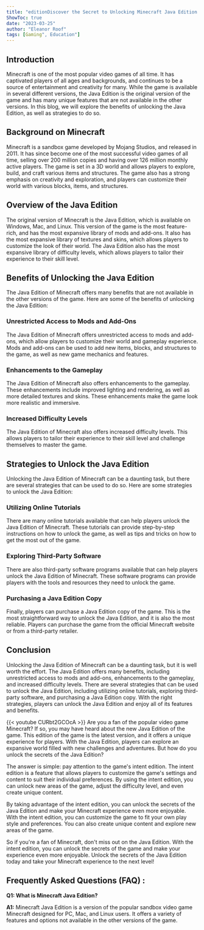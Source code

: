 ```yaml
---
title: "editionDiscover the Secret to Unlocking Minecraft Java Edition - You Won't Believe What Happens Next!"
ShowToc: true 
date: "2023-03-25"
author: "Eleanor Roof" 
tags: [Gaming", Education"]
---
```

## Introduction
Minecraft is one of the most popular video games of all time. It has captivated players of all ages and backgrounds, and continues to be a source of entertainment and creativity for many. While the game is available in several different versions, the Java Edition is the original version of the game and has many unique features that are not available in the other versions. In this blog, we will explore the benefits of unlocking the Java Edition, as well as strategies to do so. 

## Background on Minecraft
Minecraft is a sandbox game developed by Mojang Studios, and released in 2011. It has since become one of the most successful video games of all time, selling over 200 million copies and having over 126 million monthly active players. The game is set in a 3D world and allows players to explore, build, and craft various items and structures. The game also has a strong emphasis on creativity and exploration, and players can customize their world with various blocks, items, and structures.

## Overview of the Java Edition
The original version of Minecraft is the Java Edition, which is available on Windows, Mac, and Linux. This version of the game is the most feature-rich, and has the most expansive library of mods and add-ons. It also has the most expansive library of textures and skins, which allows players to customize the look of their world. The Java Edition also has the most expansive library of difficulty levels, which allows players to tailor their experience to their skill level.

## Benefits of Unlocking the Java Edition
The Java Edition of Minecraft offers many benefits that are not available in the other versions of the game. Here are some of the benefits of unlocking the Java Edition:

### Unrestricted Access to Mods and Add-Ons
The Java Edition of Minecraft offers unrestricted access to mods and add-ons, which allow players to customize their world and gameplay experience. Mods and add-ons can be used to add new items, blocks, and structures to the game, as well as new game mechanics and features.

### Enhancements to the Gameplay
The Java Edition of Minecraft also offers enhancements to the gameplay. These enhancements include improved lighting and rendering, as well as more detailed textures and skins. These enhancements make the game look more realistic and immersive.

### Increased Difficulty Levels
The Java Edition of Minecraft also offers increased difficulty levels. This allows players to tailor their experience to their skill level and challenge themselves to master the game.

## Strategies to Unlock the Java Edition
Unlocking the Java Edition of Minecraft can be a daunting task, but there are several strategies that can be used to do so. Here are some strategies to unlock the Java Edition:

### Utilizing Online Tutorials
There are many online tutorials available that can help players unlock the Java Edition of Minecraft. These tutorials can provide step-by-step instructions on how to unlock the game, as well as tips and tricks on how to get the most out of the game.

### Exploring Third-Party Software
There are also third-party software programs available that can help players unlock the Java Edition of Minecraft. These software programs can provide players with the tools and resources they need to unlock the game.

### Purchasing a Java Edition Copy
Finally, players can purchase a Java Edition copy of the game. This is the most straightforward way to unlock the Java Edition, and it is also the most reliable. Players can purchase the game from the official Minecraft website or from a third-party retailer.

## Conclusion
Unlocking the Java Edition of Minecraft can be a daunting task, but it is well worth the effort. The Java Edition offers many benefits, including unrestricted access to mods and add-ons, enhancements to the gameplay, and increased difficulty levels. There are several strategies that can be used to unlock the Java Edition, including utilizing online tutorials, exploring third-party software, and purchasing a Java Edition copy. With the right strategies, players can unlock the Java Edition and enjoy all of its features and benefits.

{{< youtube CURbt2GCOcA >}} 
Are you a fan of the popular video game Minecraft? If so, you may have heard about the new Java Edition of the game. This edition of the game is the latest version, and it offers a unique experience for players. With the Java Edition, players can explore an expansive world filled with new challenges and adventures. But how do you unlock the secrets of the Java Edition?

The answer is simple: pay attention to the game's intent edition. The intent edition is a feature that allows players to customize the game's settings and content to suit their individual preferences. By using the intent edition, you can unlock new areas of the game, adjust the difficulty level, and even create unique content.

By taking advantage of the intent edition, you can unlock the secrets of the Java Edition and make your Minecraft experience even more enjoyable. With the intent edition, you can customize the game to fit your own play style and preferences. You can also create unique content and explore new areas of the game.

So if you're a fan of Minecraft, don't miss out on the Java Edition. With the intent edition, you can unlock the secrets of the game and make your experience even more enjoyable. Unlock the secrets of the Java Edition today and take your Minecraft experience to the next level!

## Frequently Asked Questions (FAQ) :
**Q1: What is Minecraft Java Edition?**

**A1:** Minecraft Java Edition is a version of the popular sandbox video game Minecraft designed for PC, Mac, and Linux users. It offers a variety of features and options not available in the other versions of the game.





